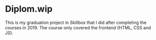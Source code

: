 # Diplom.wip
This is my graduation project in Skillbox that I did after completing the courses in 2019. The course only covered the frontend (HTML, CSS and JS).
